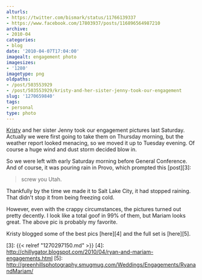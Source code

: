```yaml
---
alturls:
- https://twitter.com/bismark/status/11766139337
- https://www.facebook.com/17803937/posts/116896564987210
archive:
- 2010-04
categories:
- blog
date: '2010-04-07T17:04:00'
imagealt: engagement photo
imagesizes:
- '1280'
imagetype: png
oldpaths:
- /post/503553929
- /post/503553929/kristy-and-her-sister-jenny-took-our-engagement
slug: '1270659840'
tags:
- personal
type: photo
---
```


[Kristy][2] and her sister Jenny took our engagement pictures last
Saturday.  Actually we were first going to take them on Thursday morning,
but the weather report looked menacing, so we moved it up to Tuesday
evening.  Of course a huge wind and dust storm decided blow in.

So we were left with early Saturday morning before General Conference. And
of course, it was pouring rain in Provo, which prompted this [post][3]:

> screw you Utah.

Thankfully by the time we made it to Salt Lake City, it had stopped
raining.  That didn't stop it from being freezing cold.

However, even with the crappy circumstances, the pictures turned out
pretty decently.  I look like a total goof in 99% of them, but Mariam
looks great.  The above pic is probably my favorite.

Kristy blogged some of the best pics [here][4] and the full set is
[here][5].

[2]: http://www.chillygator.blogspot.com/
[3]: {{< relref "1270297150.md" >}}
[4]: http://chillygator.blogspot.com/2010/04/ryan-and-mariam-engagements.html
[5]: http://greenhillsphotography.smugmug.com/Weddings/Engagements/RyanandMariam/
